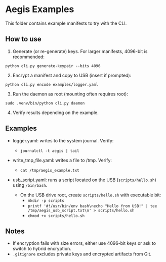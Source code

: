 # Aegis Examples

This folder contains example manifests to try with the CLI.

## How to use

1. Generate (or re-generate) keys. For larger manifests, 4096-bit is recommended:

```
python cli.py generate-keypair --bits 4096
```

2. Encrypt a manifest and copy to USB (insert if prompted):

```
python cli.py encode examples/logger.yaml
```

3. Run the daemon as root (mounting often requires root):

```
sudo .venv/bin/python cli.py daemon
```

4. Verify results depending on the example.

## Examples

- logger.yaml: writes to the system journal. Verify:
  - `journalctl -t aegis | tail`

- write_tmp_file.yaml: writes a file to /tmp. Verify:
  - `cat /tmp/aegis_example.txt`

- usb_script.yaml: runs a script located on the USB (`scripts/hello.sh`) using `/bin/bash`.
  - On the USB drive root, create `scripts/hello.sh` with executable bit:
    - `mkdir -p scripts`
    - `printf '#!/usr/bin/env bash\necho "Hello from USB!" | tee /tmp/aegis_usb_script.txt\n' > scripts/hello.sh`
    - `chmod +x scripts/hello.sh`


## Notes

- If encryption fails with size errors, either use 4096-bit keys or ask to switch to hybrid encryption.
- `.gitignore` excludes private keys and encrypted artifacts from Git.
